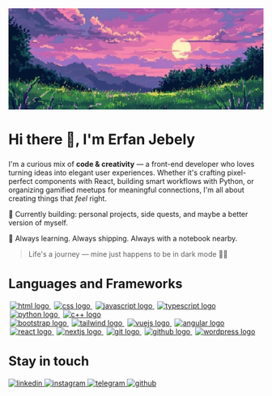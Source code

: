 <div align="center">
  <img height="200" width="100%" src="assets/image.jpg"  />
</div>

###

<h1 align="left">Hi there 👋, I'm Erfan Jebely</h1>

###

I'm a curious mix of **code & creativity** — a front-end developer who loves turning ideas into elegant user experiences. Whether it's crafting pixel-perfect components with React, building smart workflows with Python, or organizing gamified meetups for meaningful connections, I'm all about creating things that *feel* right.

🔧 Currently building: personal projects, side quests, and maybe a better version of myself.

🎯 Always learning. Always shipping. Always with a notebook nearby.

> Life's a journey — mine just happens to be in dark mode 🚂🌌


<h3 align="left" style="font-size:25px; margin-bottom:20px">Languages and Frameworks</h3>

<div align="left">
  <a href="https://www.w3schools.com/html/" target="_blank" style="margin: 3px;">
    <img src="https://skillicons.dev/icons?i=html" height="60" alt="html logo" />
  </a>
  <a href="https://www.w3schools.com/css/" target="_blank" style="margin: 3px;">
    <img src="https://skillicons.dev/icons?i=css" height="60" alt="css logo" />
  </a>
  <a href="https://www.javascript.com/" target="_blank" style="margin: 3px;">
    <img src="https://skillicons.dev/icons?i=js" height="60" alt="javascript logo" />
  </a>
  <a href="https://www.typescriptlang.org/" target="_blank" style="margin: 3px;">
    <img src="https://skillicons.dev/icons?i=typescript" height="60" alt="typescript logo" />
  </a>
  <a href="https://www.python.org/" target="_blank" style="margin: 3px;">
    <img src="https://skillicons.dev/icons?i=python" height="60" alt="python logo" />
  </a>
  <a href="https://cplusplus.com/" target="_blank" style="margin: 3px;">
    <img src="https://skillicons.dev/icons?i=cpp" height="60" alt="c++ logo" />
  </a>
</div>

<div align="left">
<a href="https://getbootstrap.com/" target="_blank" style="margin: 3px;">
    <img src="https://skillicons.dev/icons?i=bootstrap" height="60" alt="bootstrap logo" />
  </a>
  <a href="https://tailwindcss.com/" target="_blank" style="margin: 3px;">
    <img src="https://skillicons.dev/icons?i=tailwind" height="60" alt="tailwind logo" />
  </a>
  <a href="https://vuejs.org/" target="_blank" style="margin: 3px;">
    <img src="https://skillicons.dev/icons?i=vue" height="60" alt="vuejs logo" />
  </a>
  <a href="https://angular.io/" target="_blank" style="margin: 3px;">
    <img src="https://skillicons.dev/icons?i=angular" height="60" alt="angular logo" />
  </a>
  <a href="https://reactjs.org/" target="_blank" style="margin: 3px;">
    <img src="https://skillicons.dev/icons?i=react" height="60" alt="react logo" />
  </a>
  <a href="https://nextjs.org/" target="_blank" style="margin: 3px;">
    <img src="https://skillicons.dev/icons?i=nextjs" height="60" alt="nextjs logo" />
  </a>
  <a href="https://git-scm.com/" target="_blank" style="margin: 3px;">
    <img src="https://skillicons.dev/icons?i=git" height="60" alt="git logo" />
  </a>
    <a href="https://github.com/" target="_blank" style="margin: 3px;">
    <img src="https://skillicons.dev/icons?i=github" height="60" alt="github logo" />
  </a>
  <a href="https://wordpress.org/" target="_blank" style="margin: 3px;">
    <img src="https://skillicons.dev/icons?i=wordpress" height="60" alt="wordpress logo" />
  </a>
</div>

###

<h3 align="left" style="font-size:25px; margin-bottom:20px">Stay in touch</h3>

<div align="left">
  <a href="https://www.linkedin.com/in/erfan-jebely-79a9a52a5/" target="_blank">
    <img src="https://img.shields.io/badge/linkedin-%231E77B5.svg?&style=for-the-badge&logo=linkedin&logoColor=white" alt="linkedin" style="margin-bottom: 5px;" />
  </a>
  <a href="https://www.instagram.com/erfan_devsol" target="_blank">
    <img src="https://img.shields.io/badge/instagram-%23000000.svg?&style=for-the-badge&logo=instagram&logoColor=white" alt="instagram" style="margin-bottom: 5px;" />
  </a>
  <a href="https://t.me/Erfan_Jebely" target="_blank">
    <img src="https://img.shields.io/badge/telegram-%2300AEEF.svg?&style=for-the-badge&logo=telegram&logoColor=white" alt="telegram" style="margin-bottom: 5px;" />
  </a>
  <a href="https://github.com/erfandevsol" target="_blank">
    <img src="https://img.shields.io/badge/github-%2324292e.svg?&style=for-the-badge&logo=github&logoColor=white" alt="github" style="margin-bottom: 5px;" />
  </a>
</div>